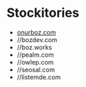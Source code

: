 # Stockitories
- [onurboz.com](//onurboz.com)
- //bozdev.com
- //boz.works
- //pealm.com
- //owlep.com
- //seosal.com
- //listemde.com
